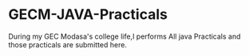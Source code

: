 # GECM-JAVA-Practicals
During my GEC Modasa's college life,I performs All java Practicals and those practicals are submitted here.
